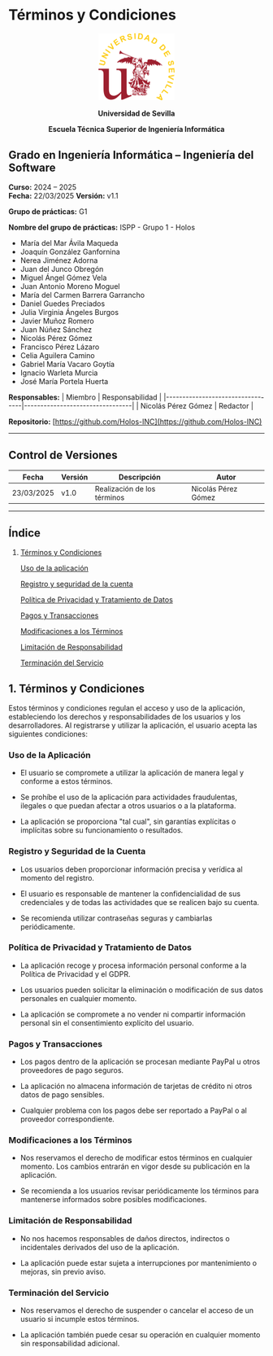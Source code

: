 # Términos y Condiciones

<p align="center">
  <img src="https://raw.githubusercontent.com/Holos-INC/Docusaurus-Holos/main/static/img/universidad-de-sevilla-logo.png" alt="Universidad de Sevilla" width="150"/>
</p>

<p align="center">
  <strong>Universidad de Sevilla</strong>
</p>
<p align="center">
  <strong>Escuela Técnica Superior de Ingeniería Informática</strong>
</p>

## Grado en Ingeniería Informática – Ingeniería del Software

**Curso:** 2024 – 2025  
**Fecha:**  22/03/2025
**Versión:**  v1.1

**Grupo de prácticas:** G1 

**Nombre del grupo de prácticas:** ISPP - Grupo 1 - Holos

- María del Mar Ávila Maqueda  
- Joaquín González Ganfornina  
- Nerea Jiménez Adorna  
- Juan del Junco Obregón  
- Miguel Ángel Gómez Vela  
- Juan Antonio Moreno Moguel  
- María del Carmen Barrera Garrancho  
- Daniel Guedes Preciados  
- Julia Virginia Ángeles Burgos  
- Javier Muñoz Romero  
- Juan Núñez Sánchez  
- Nicolás Pérez Gómez  
- Francisco Pérez Lázaro  
- Celia Aguilera Camino  
- Gabriel María Vacaro Goytía  
- Ignacio Warleta Murcia  
- José María Portela Huerta  


**Responsables:**
| Miembro                          | Responsabilidad                 |
|----------------------------------|---------------------------------|
| Nicolás Pérez Gómez              |  Redactor                       |

**Repositorio:** [https://github.com/Holos-INC](https://github.com/Holos-INC)

---

## Control de Versiones

| Fecha       | Versión | Descripción              | Autor|
|-------------|---------|--------------------------|------|
| 23/03/2025  | v1.0    | Realización de los términos  | Nicolás Pérez Gómez|


---

## Índice  

1. [Términos y Condiciones](#1-términos-y-condiciones)

    [Uso de la aplicación](#uso-de-la-aplicación)

    [Registro y seguridad de la cuenta](#registro-y-seguridad-de-la-cuenta)

    [Política de Privacidad y Tratamiento de Datos](#política-de-privacidad-y-tratamiento-de-datos)

    [Pagos y Transacciones](#pagos-y-transacciones)

    [Modificaciones a los Términos](#modificaciones-a-los-términos)

    [Limitación de Responsabilidad](#limitación-de-responsabilidad)

    [Terminación del Servicio](#terminación-del-servicio)




## 1. Términos y Condiciones 

Estos términos y condiciones regulan el acceso y uso de la aplicación, estableciendo los derechos y responsabilidades de los usuarios y los desarrolladores. Al registrarse y utilizar la aplicación, el usuario acepta las siguientes condiciones:

### Uso de la Aplicación

- El usuario se compromete a utilizar la aplicación de manera legal y conforme a estos términos.

- Se prohíbe el uso de la aplicación para actividades fraudulentas, ilegales o que puedan afectar a otros usuarios o a la plataforma.

- La aplicación se proporciona "tal cual", sin garantías explícitas o implícitas sobre su funcionamiento o resultados.

### Registro y Seguridad de la Cuenta

- Los usuarios deben proporcionar información precisa y verídica al momento del registro.

- El usuario es responsable de mantener la confidencialidad de sus credenciales y de todas las actividades que se realicen bajo su cuenta.

- Se recomienda utilizar contraseñas seguras y cambiarlas periódicamente.

### Política de Privacidad y Tratamiento de Datos

- La aplicación recoge y procesa información personal conforme a la Política de Privacidad y el GDPR.

- Los usuarios pueden solicitar la eliminación o modificación de sus datos personales en cualquier momento.

- La aplicación se compromete a no vender ni compartir información personal sin el consentimiento explícito del usuario.

### Pagos y Transacciones

- Los pagos dentro de la aplicación se procesan mediante PayPal u otros proveedores de pago seguros.

- La aplicación no almacena información de tarjetas de crédito ni otros datos de pago sensibles.

- Cualquier problema con los pagos debe ser reportado a PayPal o al proveedor correspondiente.

### Modificaciones a los Términos

- Nos reservamos el derecho de modificar estos términos en cualquier momento. Los cambios entrarán en vigor desde su publicación en la aplicación.

- Se recomienda a los usuarios revisar periódicamente los términos para mantenerse informados sobre posibles modificaciones.

### Limitación de Responsabilidad

- No nos hacemos responsables de daños directos, indirectos o incidentales derivados del uso de la aplicación.

- La aplicación puede estar sujeta a interrupciones por mantenimiento o mejoras, sin previo aviso.

### Terminación del Servicio

- Nos reservamos el derecho de suspender o cancelar el acceso de un usuario si incumple estos términos.

- La aplicación también puede cesar su operación en cualquier momento sin responsabilidad adicional.
